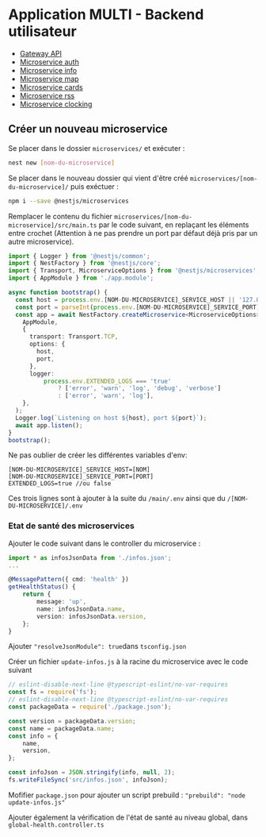 # Application MULTI - Backend utilisateur
- [Gateway API](dev/user-backend-nest/main/README.md)
- [Microservice auth](dev/user-backend-nest/microservices/auth/README.md)
- [Microservice info](dev/user-backend-nest/microservices/info/README.md)
- [Microservice map](dev/user-backend-nest/microservices/map/README.md)
- [Microservice cards](dev/user-backend-nest/microservices/cards/README.md)
- [Microservice rss](dev/user-backend-nest/microservices/rss/README.md)
- [Microservice clocking](dev/user-backend-nest/microservices/clocking/README.md)

## Créer un nouveau microservice

Se placer dans le dossier `microservices/` et exécuter :
```bash
nest new [nom-du-microservice]
```

Se placer dans le nouveau dossier qui vient d'être créé `microservices/[nom-du-microservice]/` puis exéctuer :
```bash
npm i --save @nestjs/microservices
```

Remplacer le contenu du fichier `microservices/[nom-du-microservice]/src/main.ts` par le code suivant, en replaçant les éléments entre crochet (Attention à ne pas prendre un port par défaut déjà pris par un autre microservice).
```typescript
import { Logger } from '@nestjs/common';
import { NestFactory } from '@nestjs/core';
import { Transport, MicroserviceOptions } from '@nestjs/microservices';
import { AppModule } from './app.module';

async function bootstrap() {
  const host = process.env.[NOM-DU-MICROSERVICE]_SERVICE_HOST || '127.0.0.1';
  const port = parseInt(process.env.[NOM-DU-MICROSERVICE]_SERVICE_PORT) || 30[XX];
  const app = await NestFactory.createMicroservice<MicroserviceOptions>(
    AppModule,
    {
      transport: Transport.TCP,
      options: {
        host,
        port,
      },
      logger:
          process.env.EXTENDED_LOGS === 'true'
              ? ['error', 'warn', 'log', 'debug', 'verbose']
              : ['error', 'warn', 'log'],
    },
  );
  Logger.log(`Listening on host ${host}, port ${port}`);
  await app.listen();
}
bootstrap();
```

Ne pas oublier de créer les différentes variables d'env:
```
[NOM-DU-MICROSERVICE]_SERVICE_HOST=[NOM]
[NOM-DU-MICROSERVICE]_SERVICE_PORT=[PORT]
EXTENDED_LOGS=true //ou false
```
Ces trois lignes sont à ajouter à la suite du `/main/.env` ainsi que du `/[NOM-DU-MICROSERVICE]/.env`

### Etat de santé des microservices

Ajouter le code suivant dans le controller du microservice :
```typescript
import * as infosJsonData from './infos.json';
...

@MessagePattern({ cmd: 'health' })
getHealthStatus() {
    return {
        message: 'up',
        name: infosJsonData.name,
        version: infosJsonData.version,
    };
}
```
Ajouter  `"resolveJsonModule": true`dans `tsconfig.json`

Créer un fichier `update-infos.js` à la racine du microservice avec le code suivant
```typescript
// eslint-disable-next-line @typescript-eslint/no-var-requires
const fs = require('fs');
// eslint-disable-next-line @typescript-eslint/no-var-requires
const packageData = require('./package.json');

const version = packageData.version;
const name = packageData.name;
const info = {
    name,
    version,
};

const infoJson = JSON.stringify(info, null, 2);
fs.writeFileSync('src/infos.json', infoJson);
```

Mofifier `package.json` pour ajouter un script prebuild :
`"prebuild": "node update-infos.js"`

Ajouter également la vérification de l'état de santé au niveau global, dans `global-health.controller.ts`